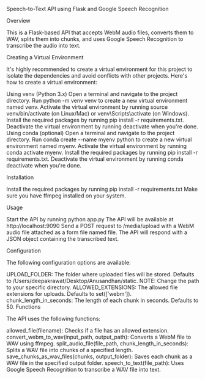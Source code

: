 Speech-to-Text API using Flask and Google Speech Recognition

Overview

This is a Flask-based API that accepts WebM audio files, converts them to WAV, splits them into chunks, and uses Google Speech Recognition to transcribe the audio into text.

Creating a Virtual Environment

It's highly recommended to create a virtual environment for this project to isolate the dependencies and avoid conflicts with other projects. Here's how to create a virtual environment:

Using venv (Python 3.x)
Open a terminal and navigate to the project directory.
Run python -m venv venv to create a new virtual environment named venv.
Activate the virtual environment by running source venv/bin/activate (on Linux/Mac) or venv\Scripts\activate (on Windows).
Install the required packages by running pip install -r requirements.txt.
Deactivate the virtual environment by running deactivate when you're done.
Using conda (optional)
Open a terminal and navigate to the project directory.
Run conda create --name myenv python to create a new virtual environment named myenv.
Activate the virtual environment by running conda activate myenv.
Install the required packages by running pip install -r requirements.txt.
Deactivate the virtual environment by running conda deactivate when you're done.

Installation

Install the required packages by running pip install -r requirements.txt
Make sure you have ffmpeg installed on your system.

Usage

Start the API by running python app.py
The API will be available at http://localhost:9090
Send a POST request to /media/upload with a WebM audio file attached as a form file named file.
The API will respond with a JSON object containing the transcribed text.

Configuration

The following configuration options are available:

UPLOAD_FOLDER: The folder where uploaded files will be stored. Defaults to /Users/deepakrawat/Desktop/Anusandhan/static.
NOTE: Change the path to your specific directory.
ALLOWED_EXTENSIONS: The allowed file extensions for uploads. Defaults to set(['webm']).
chunk_length_in_seconds: The length of each chunk in seconds. Defaults to 50.
Functions

The API uses the following functions:

allowed_file(filename): Checks if a file has an allowed extension.
convert_webm_to_wav(input_path, output_path): Converts a WebM file to WAV using ffmpeg.
split_audio_file(file_path, chunk_length_in_seconds): Splits a WAV file into chunks of a specified length.
save_chunks_as_wav_files(chunks, output_folder): Saves each chunk as a WAV file in the specified output folder.
speech_to_text(file_path): Uses Google Speech Recognition to transcribe a WAV file into text.

